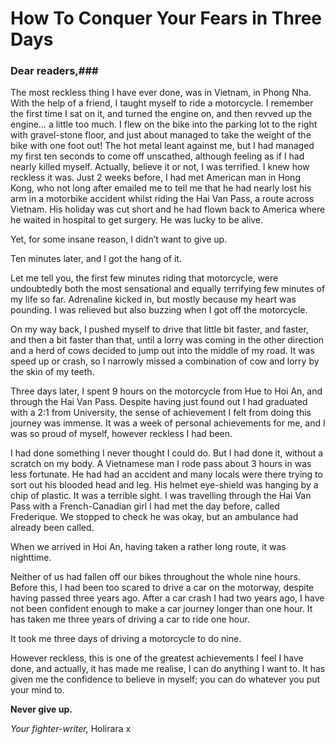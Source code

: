 # How To Conquer Your Fears in Three Days #

### Dear readers,###
 
The most reckless thing I have ever done, was in Vietnam, in Phong Nha. With the help of a friend, I taught myself to ride a motorcycle. I remember the first time I sat on it, and turned the engine on, and then revved up the engine… a little too much. I flew on the bike into the parking lot to the right with gravel-stone floor, and just about managed to take the weight of the bike with one foot out! The hot metal leant against me, but I had managed my first ten seconds to come off unscathed, although feeling as if I had nearly killed myself. Actually, believe it or not, I was terrified. I knew how reckless it was. Just 2 weeks before, I had met American man in Hong Kong, who not long after emailed me to tell me that he had nearly lost his arm in a motorbike accident whilst riding the Hai Van Pass, a route across Vietnam. His holiday was cut short and he had flown back to America where he waited in hospital to get surgery. He was lucky to be alive. 

Yet, for some insane reason, I didn’t want to give up. 

Ten minutes later, and I got the hang of it. 

Let me tell you, the first few minutes riding that motorcycle, were undoubtedly both the most sensational and equally terrifying few minutes of my life so far. Adrenaline kicked in, but mostly because my heart was pounding. I was relieved but also buzzing when I got off the motorcycle. 

On my way back, I pushed myself to drive that little bit faster, and faster, and then a bit faster than that, until a lorry was coming in the other direction and a herd of cows decided to jump out into the middle of my road. It was speed up or crash, so I narrowly missed a combination of cow and lorry by the skin of my teeth. 
 
Three days later, I spent 9 hours on the motorcycle from Hue to Hoi An, and through the Hai Van Pass. Despite having just found out I had graduated with a 2:1 from University, the sense of achievement I felt from doing this journey was immense. It was a week of personal achievements for me, and I was so proud of myself, however reckless I had been. 
 
I had done something I never thought I could do. But I had done it, without a scratch on my body.
A Vietnamese man I rode pass about 3 hours in was less fortunate. He had had an accident and many locals were there trying to sort out his blooded head and leg. His helmet eye-shield was hanging by a chip of plastic. It was a terrible sight. I was travelling through the Hai Van Pass with a French-Canadian girl I had met the day before, called Frederique. We stopped to check he was okay, but an ambulance had already been called. 

When we arrived in Hoi An, having taken a rather long route, it was nighttime. 

Neither of us had fallen off our bikes throughout the whole nine hours.
Before this, I had been too scared to drive a car on the motorway, despite having passed three years ago. After a car crash I had two years ago, I have not been confident enough to make a car journey longer than one hour. It has taken me three years of driving a car to ride one hour. 

It took me three days of driving a motorcycle to do nine.
 
However reckless, this is one of the greatest achievements I feel I have done, and actually, it has made me realise, I can do anything I want to. It has given me the confidence to believe in myself; you can do whatever you put your mind to. 
 
**Never give up.**
 
_Your fighter-writer,_
Holirara x

